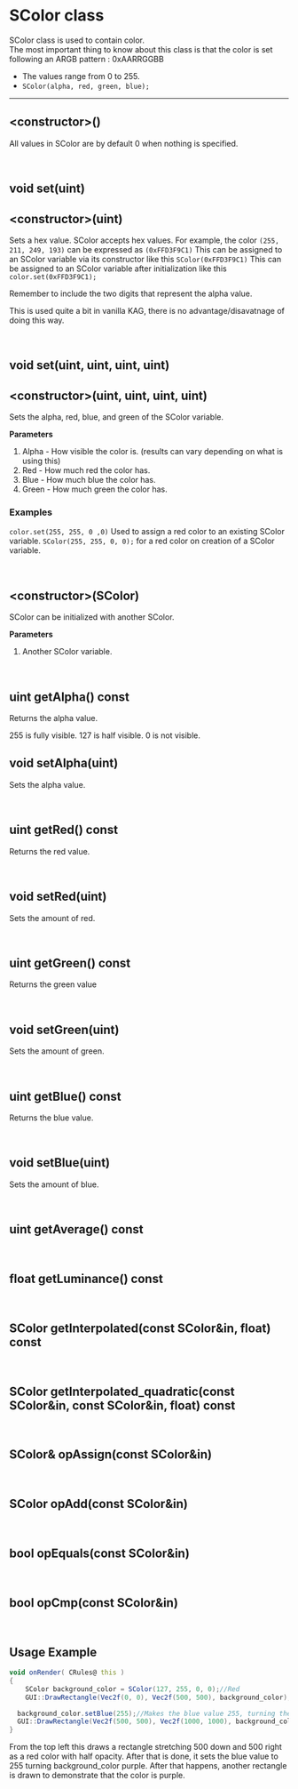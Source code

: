 # SColor class
SColor class is used to contain color.
<br>
The most important thing to know about this class is that the color is set following an ARGB pattern : 0xAARRGGBB

+ The values range from 0 to 255.
+ `SColor(alpha, red, green, blue);`

---

## \<constructor>()
All values in SColor are by default 0 when nothing is specified.

<br>

## void set(uint)
## \<constructor>(uint)
Sets a hex value.
SColor accepts hex values. For example, the color `(255, 211, 249, 193)`
can be expressed as `(0xFFD3F9C1)`
This can be assigned to an SColor variable via its constructor like this `SColor(0xFFD3F9C1)`
This can be assigned to an SColor variable after initialization like this `color.set(0xFFD3F9C1);`

Remember to include the two digits that represent the alpha value.

This is used quite a bit in vanilla KAG, there is no advantage/disavatnage of doing this way.

<br>

## void set(uint, uint, uint, uint)
## \<constructor>(uint, uint, uint, uint)

Sets the alpha, red, blue, and green of the SColor variable.

**Parameters**
1. Alpha - How visible the color is. (results can vary depending on what is using this)
2. Red - How much red the color has.
3. Blue - How much blue the color has.
4. Green - How much green the color has.
### Examples
`color.set(255, 255, 0 ,0)` Used to assign a red color to an existing SColor variable.
`SColor(255, 255, 0, 0);` for a red color on creation of a SColor variable.

<br>

## \<constructor>(SColor)
SColor can be initialized with another SColor.

**Parameters**
1. Another SColor variable.

<br>



## uint getAlpha() const
Returns the alpha value.

255 is fully visible.
127 is half visible.
0 is not visible.
## void setAlpha(uint)
Sets the alpha value.

<br>


## uint getRed() const
Returns the red value.

<br>

## void setRed(uint)
Sets the amount of red.

<br>

## uint getGreen() const
Returns the green value

<br>

## void setGreen(uint)
Sets the amount of green.

<br>

## uint getBlue() const
Returns the blue value.

<br>

## void setBlue(uint)
Sets the amount of blue.

<br>

## uint getAverage() const

<br>

## float getLuminance() const

<br>

## SColor getInterpolated(const SColor&in, float) const

<br>

## SColor getInterpolated_quadratic(const SColor&in, const SColor&in, float) const

<br>

## SColor& opAssign(const SColor&in)

<br>

## SColor opAdd(const SColor&in)

<br>

## bool opEquals(const SColor&in)

<br>

## bool opCmp(const SColor&in)

<br>


## Usage Example
```as
void onRender( CRules@ this )
{
	SColor background_color = SColor(127, 255, 0, 0);//Red
	GUI::DrawRectangle(Vec2f(0, 0), Vec2f(500, 500), background_color);

  background_color.setBlue(255);//Makes the blue value 255, turning the color purple.
  GUI::DrawRectangle(Vec2f(500, 500), Vec2f(1000, 1000), background_color);
}
```
From the top left this draws a rectangle stretching 500 down and 500 right as a red color with half opacity. After that is done, it sets the blue value to 255 turning background_color purple. After that happens, another rectangle is drawn to demonstrate that the color is purple.
